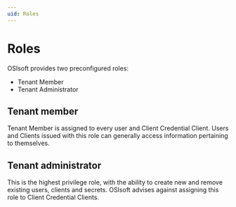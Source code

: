 ```yaml
---
uid: Roles
---
```


# Roles

OSIsoft provides two preconfigured roles:

- Tenant Member
- Tenant Administrator

## Tenant member

Tenant Member is assigned to every user and Client Credential Client. Users and Clients issued with this role can generally access information pertaining to themselves.

## Tenant administrator

This is the highest privilege role, with the ability to create new and remove existing users, clients and secrets. OSIsoft advises against assigning this role to Client Credential Clients.
